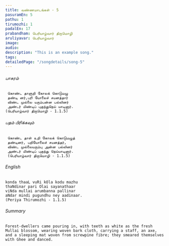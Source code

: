 ```yaml
---
title: ​வண்ணமாடங்கள் - 5
pasuramEn: 5
pathu: 1
tirumozhi: 1
padalEn: 17
prabandham: பெரியாழ்வார் திருமொழி
aruliyavar: பெரியாழ்வார்
image: 
audio: 
description: "This is an example song."
tags: 
detailedPage: "/songdetails/song-5"
---
```

###### பாசுரம்


	 கொண்ட தாளுறி கோலக் கொடுமழு
	 தண்டி னர்,பரி யோலைச் சயனத்தார்
	 விண்ட முல்லை யரும்பன்ன பல்லினர்
	 அண்டர் மிண்டிப் புகுந்துநெய் யாடினார்.
	(பெரியாழ்வார் திருமொழி - 1.1.5)
	

###### பதம் பிரிக்கவும்


	 கொண்ட தாள் உறி கோலக் கொடுமழுத்
	 தண்டினர், பறியோலைச் சயனத்தர்,
	 விண்ட முல்லையரும்பு அன்ன பல்லினர்
	 அண்டர் மிண்டிப் புகுந்து நெய்யாடினார்.
	 (பெரியாழ்வார் திருமொழி - 1.1.5)
	

###### English


	konda thaaL vuRi kOla kodu mazhu
	thaNdinar pari Olai sayanathaar
	viNda mullai arumbanna pallinar
	aNdar mindi pugundhu ney aadinaar.
	(Periya Thirumozhi - 1.1.5)
	

###### Summary


	Forest-dwellers came pouring in, with teeth as white as the fresh Mullai blossom, wearing woven bark cloth, carrying a staff, an axe, and a sleeping mat woven from screwpine fibre; they smeared themselves with Ghee and danced.
	
